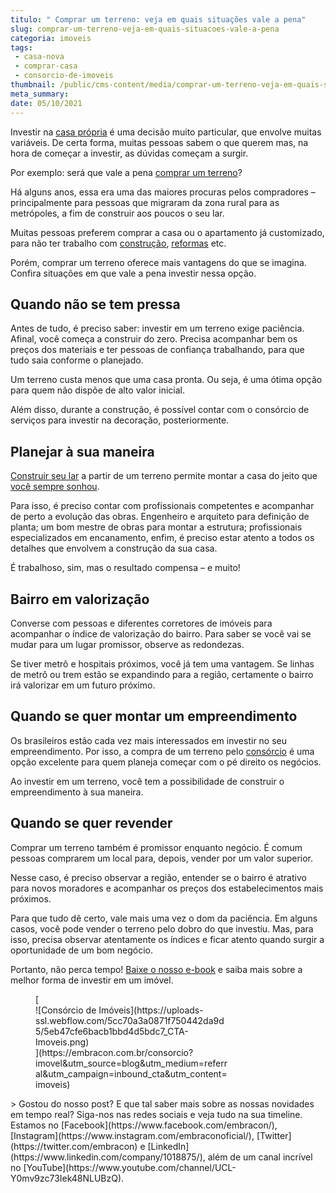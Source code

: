 ```yaml
---
titulo: " Comprar um terreno: veja em quais situações vale a pena"
slug: comprar-um-terreno-veja-em-quais-situacoes-vale-a-pena
categoria: imoveis
tags:
 - casa-nova
 - comprar-casa
 - consorcio-de-imoveis
thumbnail: /public/cms-content/media/comprar-um-terreno-veja-em-quais-situacoes-vale-a-pena.png
meta_summary: 
date: 05/10/2021
---
```

Investir na [casa própria](https://www.embracon.com.br/blog/como-conquistar-a-estabilidade-da-casa-propria) é uma decisão muito particular, que envolve muitas variáveis. De certa forma, muitas pessoas sabem o que querem mas, na hora de começar a investir, as dúvidas começam a surgir.

Por exemplo: será que vale a pena [comprar um terreno](https://www.embracon.com.br/blog/vale-a-pena-comprar-um-terreno-para-investir)?

Há alguns anos, essa era uma das maiores procuras pelos compradores – principalmente para pessoas que migraram da zona rural para as metrópoles, a fim de construir aos poucos o seu lar.

Muitas pessoas preferem comprar a casa ou o apartamento já customizado, para não ter trabalho com [construção](https://www.embracon.com.br/blog/vai-construir-uma-casa-descubra-quanto-vai-custar), [reformas](https://www.embracon.com.br/blog/afinal-vale-a-pena-fazer-um-consorcio-para-reformar-a-casa) etc.

Porém, comprar um terreno oferece mais vantagens do que se imagina. Confira situações em que vale a pena investir nessa opção.

Quando não se tem pressa
------------------------

Antes de tudo, é preciso saber: investir em um terreno exige paciência. Afinal, você começa a construir do zero. Precisa acompanhar bem os preços dos materiais e ter pessoas de confiança trabalhando, para que tudo saia conforme o planejado.

Um terreno custa menos que uma casa pronta. Ou seja, é uma ótima opção para quem não dispõe de alto valor inicial.

Além disso, durante a construção, é possível contar com o consórcio de serviços para investir na decoração, posteriormente.

Planejar à sua maneira
----------------------

[Construir seu lar](https://www.embracon.com.br/blog/5-coisas-que-voce-precisa-saber-para-construir-uma-casa) a partir de um terreno permite montar a casa do jeito que [você sempre sonhou](https://www.embracon.com.br/blog/como-construir-a-casa-dos-sonhos-guia-completo).

Para isso, é preciso contar com profissionais competentes e acompanhar de perto a evolução das obras. Engenheiro e arquiteto para definição de planta; um bom mestre de obras para montar a estrutura; profissionais especializados em encanamento, enfim, é preciso estar atento a todos os detalhes que envolvem a construção da sua casa.

É trabalhoso, sim, mas o resultado compensa – e muito!

Bairro em valorização
---------------------

Converse com pessoas e diferentes corretores de imóveis para acompanhar o índice de valorização do bairro. Para saber se você vai se mudar para um lugar promissor, observe as redondezas.

Se tiver metrô e hospitais próximos, você já tem uma vantagem. Se linhas de metrô ou trem estão se expandindo para a região, certamente o bairro irá valorizar em um futuro próximo.

Quando se quer montar um empreendimento
---------------------------------------

Os brasileiros estão cada vez mais interessados em investir no seu empreendimento. Por isso, a compra de um terreno pelo [consórcio](https://www.embracon.com.br/consorcio-de-imoveis) é uma opção excelente para quem planeja começar com o pé direito os negócios.

Ao investir em um terreno, você tem a possibilidade de construir o empreendimento à sua maneira.

Quando se quer revender
-----------------------

Comprar um terreno também é promissor enquanto negócio. É comum pessoas comprarem um local para, depois, vender por um valor superior.

Nesse caso, é preciso observar a região, entender se o bairro é atrativo para novos moradores e acompanhar os preços dos estabelecimentos mais próximos.

Para que tudo dê certo, vale mais uma vez o dom da paciência. Em alguns casos, você pode vender o terreno pelo dobro do que investiu. Mas, para isso, precisa observar atentamente os índices e ficar atento quando surgir a oportunidade de um bom negócio.

Portanto, não perca tempo! [Baixe o nosso e-book](https://www.embracon.com.br/materiais-gratuitos/e-book-completo-de-a-a-z-sobre-consorcio-de-automoveis-imoveis-e-motos) e saiba mais sobre a melhor forma de investir em um imóvel.

<figure class="w-richtext-figure-type-image w-richtext-align-center" style="max-width:310px">[<div>![Consórcio de Imóveis](https://uploads-ssl.webflow.com/5cc70a3a0871f750442da9d5/5eb47cfe6bacb1bbd4d5bdc7_CTA-Imoveis.png)</div>](https://embracon.com.br/consorcio?imovel&utm_source=blog&utm_medium=referral&utm_campaign=inbound_cta&utm_content=imoveis)</figure>> Gostou do nosso post? E que tal saber mais sobre as nossas novidades em tempo real? Siga-nos nas redes sociais e veja tudo na sua timeline. Estamos no [Facebook](https://www.facebook.com/embracon/), [Instagram](https://www.instagram.com/embraconoficial/), [Twitter](https://twitter.com/embracon) e [LinkedIn](https://www.linkedin.com/company/1018875/), além de um canal incrível no [YouTube](https://www.youtube.com/channel/UCL-Y0mv9zc73Iek48NLUBzQ).
